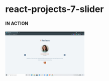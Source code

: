 # react-projects-7-slider

#### IN ACTION

<img src="https://github.com/pras75299/react-slider-uidesign/blob/master/src/appss.png" width="50%" height="50%"/>
